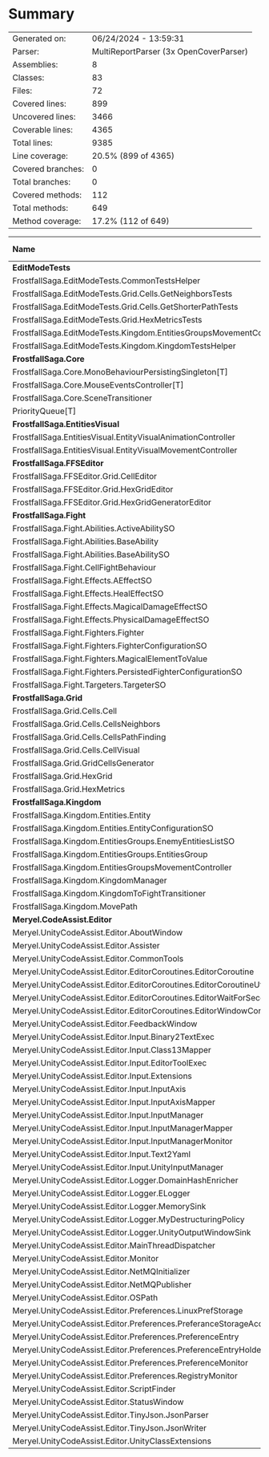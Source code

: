 ﻿# Summary
|||
|:---|:---|
| Generated on: | 06/24/2024 - 13:59:31 |
| Parser: | MultiReportParser (3x OpenCoverParser) |
| Assemblies: | 8 |
| Classes: | 83 |
| Files: | 72 |
| Covered lines: | 899 |
| Uncovered lines: | 3466 |
| Coverable lines: | 4365 |
| Total lines: | 9385 |
| Line coverage: | 20.5% (899 of 4365) |
| Covered branches: | 0 |
| Total branches: | 0 |
| Covered methods: | 112 |
| Total methods: | 649 |
| Method coverage: | 17.2% (112 of 649) |

|**Name**|**Covered**|**Uncovered**|**Coverable**|**Total**|**Line coverage**|**Covered**|**Total**|**Branch coverage**|**Covered**|**Total**|**Method coverage**|
|:---|---:|---:|---:|---:|---:|---:|---:|---:|---:|---:|---:|
|**EditModeTests**|**643**|**0**|**643**|**1500**|**100%**|**0**|**0**|****|**61**|**61**|**100%**|
|FrostfallSaga.EditModeTests.CommonTestsHelper|27|0|27|48|100%|0|0||2|2|100%|
|FrostfallSaga.EditModeTests.Grid.Cells.GetNeighborsTests|231|0|231|495|100%|0|0||19|19|100%|
|FrostfallSaga.EditModeTests.Grid.Cells.GetShorterPathTests|287|0|287|721|100%|0|0||32|32|100%|
|FrostfallSaga.EditModeTests.Grid.HexMetricsTests|18|0|18|50|100%|0|0||3|3|100%|
|FrostfallSaga.EditModeTests.Kingdom.EntitiesGroupsMovementControllerTests|72|0|72|165|100%|0|0||4|4|100%|
|FrostfallSaga.EditModeTests.Kingdom.KingdomTestsHelper|8|0|8|21|100%|0|0||1|1|100%|
|**FrostfallSaga.Core**|**24**|**95**|**119**|**226**|**20.1%**|**0**|**0**|****|**5**|**17**|**29.4%**|
|FrostfallSaga.Core.MonoBehaviourPersistingSingleton[T]|0|32|32|53|0%|0|0||0|5|0%|
|FrostfallSaga.Core.MouseEventsController[T]|2|59|61|120|3.2%|0|0||1|7|14.2%|
|FrostfallSaga.Core.SceneTransitioner|0|3|3|17|0%|0|0||0|1|0%|
|PriorityQueue[T]|22|1|23|36|95.6%|0|0||4|4|100%|
|**FrostfallSaga.EntitiesVisual**|**0**|**112**|**112**|**184**|**0%**|**0**|**0**|****|**0**|**27**|**0%**|
|FrostfallSaga.EntitiesVisual.EntityVisualAnimationController|0|35|35|59|0%|0|0||0|9|0%|
|FrostfallSaga.EntitiesVisual.EntityVisualMovementController|0|77|77|125|0%|0|0||0|18|0%|
|**FrostfallSaga.FFSEditor**|**0**|**45**|**45**|**89**|**0%**|**0**|**0**|****|**0**|**3**|**0%**|
|FrostfallSaga.FFSEditor.Grid.CellEditor|0|16|16|31|0%|0|0||0|1|0%|
|FrostfallSaga.FFSEditor.Grid.HexGridEditor|0|13|13|26|0%|0|0||0|1|0%|
|FrostfallSaga.FFSEditor.Grid.HexGridGeneratorEditor|0|16|16|32|0%|0|0||0|1|0%|
|**FrostfallSaga.Fight**|**0**|**121**|**121**|**336**|**0%**|**0**|**0**|****|**0**|**77**|**0%**|
|FrostfallSaga.Fight.Abilities.ActiveAbilitySO|0|2|2|16|0%|0|0||0|4|0%|
|FrostfallSaga.Fight.Abilities.BaseAbility|0|23|23|46|0%|0|0||0|4|0%|
|FrostfallSaga.Fight.Abilities.BaseAbilitySO|0|4|4|17|0%|0|0||0|8|0%|
|FrostfallSaga.Fight.CellFightBehaviour|0|4|4|15|0%|0|0||0|2|0%|
|FrostfallSaga.Fight.Effects.AEffectSO|0|2|2|16|0%|0|0||0|4|0%|
|FrostfallSaga.Fight.Effects.HealEffectSO|0|4|4|19|0%|0|0||0|3|0%|
|FrostfallSaga.Fight.Effects.MagicalDamageEffectSO|0|5|5|21|0%|0|0||0|5|0%|
|FrostfallSaga.Fight.Effects.PhysicalDamageEffectSO|0|4|4|20|0%|0|0||0|3|0%|
|FrostfallSaga.Fight.Fighters.Fighter|0|48|48|82|0%|0|0||0|9|0%|
|FrostfallSaga.Fight.Fighters.FighterConfigurationSO|0|12|12|34|0%|0|0||0|24|0%|
|FrostfallSaga.Fight.Fighters.MagicalElementToValue|0|8|8|24|0%|0|0||0|1|0%|
|FrostfallSaga.Fight.Fighters.PersistedFighterConfigurationSO|0|2|2|11|0%|0|0||0|4|0%|
|FrostfallSaga.Fight.Targeters.TargeterSO|0|3|3|15|0%|0|0||0|6|0%|
|**FrostfallSaga.Grid**|**104**|**162**|**266**|**520**|**39%**|**0**|**0**|****|**29**|**64**|**45.3%**|
|FrostfallSaga.Grid.Cells.Cell|25|30|55|102|45.4%|0|0||16|21|76.1%|
|FrostfallSaga.Grid.Cells.CellsNeighbors|23|0|23|75|100%|0|0||3|3|100%|
|FrostfallSaga.Grid.Cells.CellsPathFinding|48|0|48|85|100%|0|0||4|4|100%|
|FrostfallSaga.Grid.Cells.CellVisual|0|10|10|40|0%|0|0||0|5|0%|
|FrostfallSaga.Grid.GridCellsGenerator|0|58|58|96|0%|0|0||0|7|0%|
|FrostfallSaga.Grid.HexGrid|1|30|31|56|3.2%|0|0||3|17|17.6%|
|FrostfallSaga.Grid.HexMetrics|7|34|41|66|17%|0|0||3|7|42.8%|
|**FrostfallSaga.Kingdom**|**36**|**364**|**400**|**720**|**9%**|**0**|**0**|****|**3**|**76**|**3.9%**|
|FrostfallSaga.Kingdom.Entities.Entity|0|47|47|73|0%|0|0||0|14|0%|
|FrostfallSaga.Kingdom.Entities.EntityConfigurationSO|0|3|3|14|0%|0|0||0|6|0%|
|FrostfallSaga.Kingdom.EntitiesGroups.EnemyEntitiesListSO|0|1|1|14|0%|0|0||0|2|0%|
|FrostfallSaga.Kingdom.EntitiesGroups.EntitiesGroup|0|71|71|118|0%|0|0||0|8|0%|
|FrostfallSaga.Kingdom.EntitiesGroupsMovementController|36|103|139|234|25.8%|0|0||3|14|21.4%|
|FrostfallSaga.Kingdom.KingdomManager|0|95|95|161|0%|0|0||0|22|0%|
|FrostfallSaga.Kingdom.KingdomToFightTransitioner|0|29|29|64|0%|0|0||0|5|0%|
|FrostfallSaga.Kingdom.MovePath|0|15|15|42|0%|0|0||0|5|0%|
|**Meryel.CodeAssist.Editor**|**92**|**2567**|**2659**|**8980**|**3.4%**|**0**|**0**|****|**14**|**324**|**4.3%**|
|Meryel.UnityCodeAssist.Editor.AboutWindow|0|22|22|65|0%|0|0||0|3|0%|
|Meryel.UnityCodeAssist.Editor.Assister|0|45|45|263|0%|0|0||0|8|0%|
|Meryel.UnityCodeAssist.Editor.CommonTools|0|37|37|115|0%|0|0||0|5|0%|
|Meryel.UnityCodeAssist.Editor.EditorCoroutines.EditorCoroutine|0|85|85|157|0%|0|0||0|8|0%|
|Meryel.UnityCodeAssist.Editor.EditorCoroutines.EditorCoroutineUtility|0|13|13|128|0%|0|0||0|3|0%|
|Meryel.UnityCodeAssist.Editor.EditorCoroutines.EditorWaitForSeconds|0|5|5|49|0%|0|0||0|2|0%|
|Meryel.UnityCodeAssist.Editor.EditorCoroutines.EditorWindowCoroutineExtension|0|21|21|109|0%|0|0||0|2|0%|
|Meryel.UnityCodeAssist.Editor.FeedbackWindow|0|55|55|105|0%|0|0||0|3|0%|
|Meryel.UnityCodeAssist.Editor.Input.Binary2TextExec|0|15|15|141|0%|0|0||0|3|0%|
|Meryel.UnityCodeAssist.Editor.Input.Class13Mapper|0|1|1|405|0%|0|0||0|2|0%|
|Meryel.UnityCodeAssist.Editor.Input.EditorToolExec|0|32|32|141|0%|0|0||0|3|0%|
|Meryel.UnityCodeAssist.Editor.Input.Extensions|0|45|45|356|0%|0|0||0|2|0%|
|Meryel.UnityCodeAssist.Editor.Input.InputAxis|0|21|21|405|0%|0|0||0|18|0%|
|Meryel.UnityCodeAssist.Editor.Input.InputAxisMapper|0|16|16|405|0%|0|0||0|32|0%|
|Meryel.UnityCodeAssist.Editor.Input.InputManager|0|18|18|405|0%|0|0||0|8|0%|
|Meryel.UnityCodeAssist.Editor.Input.InputManagerMapper|0|4|4|405|0%|0|0||0|8|0%|
|Meryel.UnityCodeAssist.Editor.Input.InputManagerMonitor|0|35|35|146|0%|0|0||0|5|0%|
|Meryel.UnityCodeAssist.Editor.Input.Text2Yaml|0|115|115|210|0%|0|0||0|1|0%|
|Meryel.UnityCodeAssist.Editor.Input.UnityInputManager|0|151|151|405|0%|0|0||0|10|0%|
|Meryel.UnityCodeAssist.Editor.Logger.DomainHashEnricher|3|4|7|31|42.8%|0|0||1|2|50%|
|Meryel.UnityCodeAssist.Editor.Logger.ELogger|0|73|73|186|0%|0|0||0|17|0%|
|Meryel.UnityCodeAssist.Editor.Logger.MemorySink|7|70|77|131|9%|0|0||1|7|14.2%|
|Meryel.UnityCodeAssist.Editor.Logger.MyDestructuringPolicy|5|4|9|186|55.5%|0|0||1|1|100%|
|Meryel.UnityCodeAssist.Editor.Logger.UnityOutputWindowSink|0|15|15|47|0%|0|0||0|2|0%|
|Meryel.UnityCodeAssist.Editor.MainThreadDispatcher|3|8|11|35|27.2%|0|0||1|3|33.3%|
|Meryel.UnityCodeAssist.Editor.Monitor|20|125|145|256|13.7%|0|0||3|15|20%|
|Meryel.UnityCodeAssist.Editor.NetMQInitializer|0|43|43|95|0%|0|0||0|9|0%|
|Meryel.UnityCodeAssist.Editor.NetMQPublisher|19|358|377|792|5%|0|0||4|50|8%|
|Meryel.UnityCodeAssist.Editor.OSPath|0|23|23|115|0%|0|0||0|20|0%|
|Meryel.UnityCodeAssist.Editor.Preferences.LinuxPrefStorage|0|27|27|287|0%|0|0||0|6|0%|
|Meryel.UnityCodeAssist.Editor.Preferences.PreferanceStorageAccessor|0|23|23|287|0%|0|0||0|4|0%|
|Meryel.UnityCodeAssist.Editor.Preferences.PreferenceEntry|0|7|7|60|0%|0|0||0|1|0%|
|Meryel.UnityCodeAssist.Editor.Preferences.PreferenceEntryHolder|0|9|9|60|0%|0|0||0|2|0%|
|Meryel.UnityCodeAssist.Editor.Preferences.PreferenceMonitor|0|187|187|370|0%|0|0||0|15|0%|
|Meryel.UnityCodeAssist.Editor.Preferences.RegistryMonitor|0|138|138|339|0%|0|0||0|16|0%|
|Meryel.UnityCodeAssist.Editor.ScriptFinder|4|157|161|307|2.4%|0|0||1|5|20%|
|Meryel.UnityCodeAssist.Editor.StatusWindow|0|33|33|81|0%|0|0||0|3|0%|
|Meryel.UnityCodeAssist.Editor.TinyJson.JsonParser|0|255|255|376|0%|0|0||0|7|0%|
|Meryel.UnityCodeAssist.Editor.TinyJson.JsonWriter|31|125|156|202|19.8%|0|0||2|3|66.6%|
|Meryel.UnityCodeAssist.Editor.UnityClassExtensions|0|147|147|322|0%|0|0||0|10|0%|
